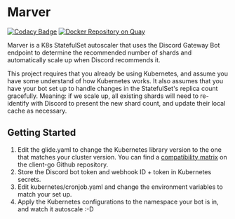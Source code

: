 # Marver

[![Codacy Badge](https://api.codacy.com/project/badge/Grade/0ebe243e3e3249d9a36c7b230dca354a)](https://app.codacy.com/app/auttaja-dev-team/Marver?utm_source=github.com&utm_medium=referral&utm_content=Auttaja-OpenSource/Marver&utm_campaign=Badge_Grade_Settings)
[![Docker Repository on Quay](https://quay.io/repository/kelwing/marver/status "Docker Repository on Quay")](https://quay.io/repository/kelwing/marver)

Marver is a K8s StatefulSet autoscaler that uses the Discord Gateway Bot endpoint to determine the recommended number of shards and automatically scale up when Discord recommends it.

This project requires that you already be using Kubernetes, and assume you have some understand of how Kubernetes works.  It also assumes that you have your bot set up to handle changes in the StatefulSet's replica count gracefully.  Meaning: if we scale up, all existing shards will need to re-identify with Discord to present the new shard count, and update their local cache as necessary.

## Getting Started
1.  Edit the glide.yaml to change the Kubernetes library version to the one that matches your cluster version.  You can find a [compatibility matrix](https://github.com/kubernetes/client-go#compatibility-matrix) on the client-go Github repository.
2.  Store the Discord bot token and webhook ID + token in Kubernetes secrets.
3.  Edit kubernetes/cronjob.yaml and change the environment variables to match your set up.
4.  Apply the Kubernetes configurations to the namespace your bot is in, and watch it autoscale :-D

